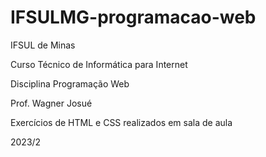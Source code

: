 # IFSULMG-programacao-web
IFSUL de Minas

Curso Técnico de Informática para Internet

Disciplina Programação Web

Prof. Wagner Josué

Exercícios de HTML e CSS realizados em sala de aula

2023/2
